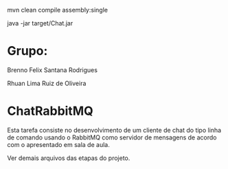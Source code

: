 mvn clean compile assembly:single

java -jar target/Chat.jar

# Grupo:
Brenno Felix Santana Rodrigues

Rhuan Lima Ruiz de Oliveira

# ChatRabbitMQ

Esta tarefa consiste no desenvolvimento de um cliente de chat do tipo linha de comando usando o RabbitMQ como servidor de mensagens de acordo com o apresentado em sala de aula.

Ver demais arquivos das etapas do projeto.

